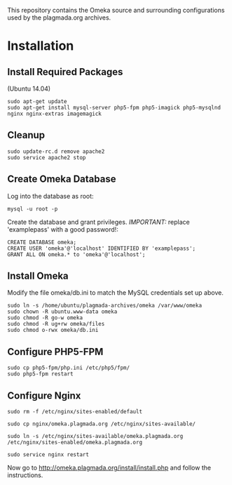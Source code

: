 This repository contains the Omeka source and surrounding configurations used by the plagmada.org archives.

# Installation

## Install Required Packages

(Ubuntu 14.04)

```
sudo apt-get update
sudo apt-get install mysql-server php5-fpm php5-imagick php5-mysqlnd nginx nginx-extras imagemagick
```

## Cleanup

```
sudo update-rc.d remove apache2
sudo service apache2 stop
```


## Create Omeka Database

Log into the database as root:

```
mysql -u root -p
```

Create the database and grant privileges. *IMPORTANT:* replace 'examplepass' with a good password!:

```
CREATE DATABASE omeka;
CREATE USER 'omeka'@'localhost' IDENTIFIED BY 'examplepass';
GRANT ALL ON omeka.* to 'omeka'@'localhost';
```

## Install Omeka

Modify the file omeka/db.ini to match the MySQL credentials set up above.

```
sudo ln -s /home/ubuntu/plagmada-archives/omeka /var/www/omeka
sudo chown -R ubuntu.www-data omeka
sudo chmod -R go-w omeka
sudo chmod -R ug+rw omeka/files
sudo chmod o-rwx omeka/db.ini
```


## Configure PHP5-FPM

```
sudo cp php5-fpm/php.ini /etc/php5/fpm/
sudo php5-fpm restart
```

## Configure Nginx

```
sudo rm -f /etc/nginx/sites-enabled/default

sudo cp nginx/omeka.plagmada.org /etc/nginx/sites-available/

sudo ln -s /etc/nginx/sites-available/omeka.plagmada.org /etc/nginx/sites-enabled/omeka.plagmada.org

sudo service nginx restart
```

Now go to http://omeka.plagmada.org/install/install.php and follow the instructions.
